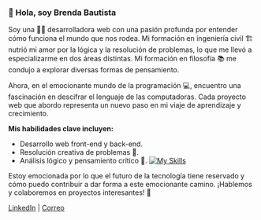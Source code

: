 ### 👋 Hola, soy Brenda Bautista

Soy una 👩‍💻 desarrolladora web con una pasión profunda por entender cómo funciona el mundo que nos rodea. Mi formación en ingeniería civil 🏗️ nutrió mi amor por la lógica y la resolución de problemas, lo que me llevó a especializarme en dos áreas distintas. Mi formación en filosofía 📚 me condujo a explorar diversas formas de pensamiento.

Ahora, en el emocionante mundo de la programación 💻, encuentro una fascinación en descifrar el lenguaje de las computadoras. Cada proyecto web que abordo representa un nuevo paso en mi viaje de aprendizaje y crecimiento.

**Mis habilidades clave incluyen:**
- Desarrollo web front-end y back-end.
- Resolución creativa de problemas 🧩.
- Análisis lógico y pensamiento crítico 🤔.
[![My Skills](https://skillicons.dev/icons?i=js,html,css,firebase,nodejs,vscode,github,md,figma)](https://skillicons.dev)

Estoy emocionada por lo que el futuro de la tecnología tiene reservado y cómo puedo contribuir a dar forma a este emocionante camino. ¡Hablemos y colaboremos en proyectos interesantes! 👥

[LinkedIn](https://www.linkedin.com/in/brenda-bautista-536b12281) | [Correo](bautista.brenda.2000@gmail.com)
